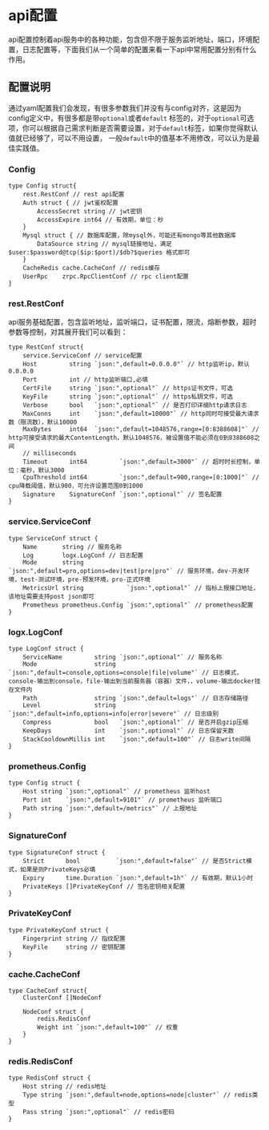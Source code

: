 # api配置
api配置控制着api服务中的各种功能，包含但不限于服务监听地址，端口，环境配置，日志配置等，下面我们从一个简单的配置来看一下api中常用配置分别有什么作用。

## 配置说明
通过yaml配置我们会发现，有很多参数我们并没有与config对齐，这是因为config定义中，有很多都是带`optional`或者`default`
标签的，对于`optional`可选项，你可以根据自己需求判断是否需要设置，对于`default`标签，如果你觉得默认值就已经够了，可以不用设置，
一般`default`中的值基本不用修改，可以认为是最佳实践值。

### Config

```
type Config struct{
    rest.RestConf // rest api配置
    Auth struct { // jwt鉴权配置
        AccessSecret string // jwt密钥
        AccessExpire int64 // 有效期，单位：秒
    }
    Mysql struct { // 数据库配置，除mysql外，可能还有mongo等其他数据库
        DataSource string // mysql链接地址，满足 $user:$password@tcp($ip:$port)/$db?$queries 格式即可
    }
    CacheRedis cache.CacheConf // redis缓存
    UserRpc    zrpc.RpcClientConf // rpc client配置
}    
```

### rest.RestConf
api服务基础配置，包含监听地址，监听端口，证书配置，限流，熔断参数，超时参数等控制，对其展开我们可以看到：
```
type RestConf struct{
    service.ServiceConf // service配置
    Host         string `json:",default=0.0.0.0"` // http监听ip，默认0.0.0.0
    Port         int // http监听端口,必填
    CertFile     string `json:",optional"` // https证书文件，可选
    KeyFile      string `json:",optional"` // https私钥文件，可选 
    Verbose      bool   `json:",optional"` // 是否打印详细http请求日志
    MaxConns     int    `json:",default=10000"` // http同时可接受最大请求数（限流数），默认10000
    MaxBytes     int64  `json:",default=1048576,range=[0:8388608]"` // http可接受请求的最大ContentLength，默认1048576，被设置值不能必须在0到8388608之间
    // milliseconds
    Timeout      int64         `json:",default=3000"` // 超时时长控制，单位：毫秒，默认3000
    CpuThreshold int64         `json:",default=900,range=[0:1000]"` // cpu降载阈值，默认900，可允许设置范围0到1000
    Signature    SignatureConf `json:",optional"` // 签名配置
}
```

### service.ServiceConf
```
type ServiceConf struct {
    Name       string // 服务名称
    Log        logx.LogConf // 日志配置
    Mode       string            `json:",default=pro,options=dev|test|pre|pro"` // 服务环境，dev-开发环境，test-测试环境，pre-预发环境，pro-正式环境
    MetricsUrl string            `json:",optional"` // 指标上报接口地址，该地址需要支持post json即可
    Prometheus prometheus.Config `json:",optional"` // prometheus配置
}
```

### logx.LogConf
```
type LogConf struct {
	ServiceName         string `json:",optional"` // 服务名称
	Mode                string `json:",default=console,options=console|file|volume"` // 日志模式，console-输出到console，file-输出到当前服务器（容器）文件，，volume-输出docker挂在文件内
	Path                string `json:",default=logs"` // 日志存储路径
	Level               string `json:",default=info,options=info|error|severe"` // 日志级别
	Compress            bool   `json:",optional"` // 是否开启gzip压缩
	KeepDays            int    `json:",optional"` // 日志保留天数
	StackCooldownMillis int    `json:",default=100"` // 日志write间隔
}
```

### prometheus.Config
```
type Config struct {
	Host string `json:",optional"` // prometheus 监听host
	Port int    `json:",default=9101"` // prometheus 监听端口
	Path string `json:",default=/metrics"` // 上报地址
}
```

### SignatureConf
```
type SignatureConf struct {
    Strict      bool          `json:",default=false"` // 是否Strict模式，如果是则PrivateKeys必填
    Expiry      time.Duration `json:",default=1h"` // 有效期，默认1小时
    PrivateKeys []PrivateKeyConf // 签名密钥相关配置
}
```

### PrivateKeyConf
```
type PrivateKeyConf struct {
    Fingerprint string // 指纹配置
    KeyFile     string // 密钥配置
}
```

### cache.CacheConf
```
type CacheConf struct{
    ClusterConf []NodeConf
    
    NodeConf struct {
        redis.RedisConf
        Weight int `json:",default=100"` // 权重
    }
}
```

### redis.RedisConf
```
type RedisConf struct {
    Host string // redis地址
    Type string `json:",default=node,options=node|cluster"` // redis类型
    Pass string `json:",optional"` // redis密码
}
```
